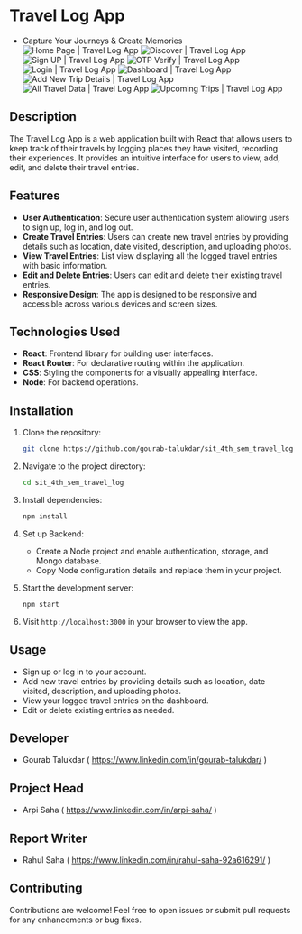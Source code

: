 # Travel Log App
- Capture Your Journeys & Create Memories
![Home Page | Travel Log App](https://redskyeducations.co.in/images/img1.jpeg)
![Discover | Travel Log App](https://redskyeducations.co.in/images/img2.jpeg)
![Sign UP | Travel Log App](https://redskyeducations.co.in/images/img3.jpeg)
![OTP Verify | Travel Log App](https://redskyeducations.co.in/images/img4.jpeg)
![Login | Travel Log App](https://redskyeducations.co.in/images/img5.jpeg)
![Dashboard | Travel Log App](https://redskyeducations.co.in/images/img6.jpeg)
![Add New Trip Details | Travel Log App](https://redskyeducations.co.in/images/img7.jpeg)
![All Travel Data | Travel Log App](https://redskyeducations.co.in/images/img8.jpeg)
![Upcoming Trips | Travel Log App](https://redskyeducations.co.in/images/img9.jpeg)

## Description

The Travel Log App is a web application built with React that allows users to keep track of their travels by logging places they have visited, recording their experiences. It provides an intuitive interface for users to view, add, edit, and delete their travel entries.

## Features

- **User Authentication**: Secure user authentication system allowing users to sign up, log in, and log out.
- **Create Travel Entries**: Users can create new travel entries by providing details such as location, date visited, description, and uploading photos.
- **View Travel Entries**: List view displaying all the logged travel entries with basic information.
- **Edit and Delete Entries**: Users can edit and delete their existing travel entries.
- **Responsive Design**: The app is designed to be responsive and accessible across various devices and screen sizes.

## Technologies Used

- **React**: Frontend library for building user interfaces.
- **React Router**: For declarative routing within the application.
- **CSS**: Styling the components for a visually appealing interface.
- **Node**: For backend operations.

## Installation

1. Clone the repository:

   ```bash
   git clone https://github.com/gourab-talukdar/sit_4th_sem_travel_log.git
   ```

2. Navigate to the project directory:

   ```bash
   cd sit_4th_sem_travel_log
   ```

3. Install dependencies:

   ```bash
   npm install
   ```

4. Set up Backend:
   - Create a Node project and enable authentication, storage, and Mongo database.
   - Copy Node configuration details and replace them in your project.

5. Start the development server:

   ```bash
   npm start
   ```

6. Visit `http://localhost:3000` in your browser to view the app.

## Usage

- Sign up or log in to your account.
- Add new travel entries by providing details such as location, date visited, description, and uploading photos.
- View your logged travel entries on the dashboard.
- Edit or delete existing entries as needed.

## Developer
- Gourab Talukdar ( https://www.linkedin.com/in/gourab-talukdar/ )

## Project Head
- Arpi Saha ( https://www.linkedin.com/in/arpi-saha/ )

## Report Writer
- Rahul Saha ( https://www.linkedin.com/in/rahul-saha-92a616291/ )

## Contributing

Contributions are welcome! Feel free to open issues or submit pull requests for any enhancements or bug fixes.